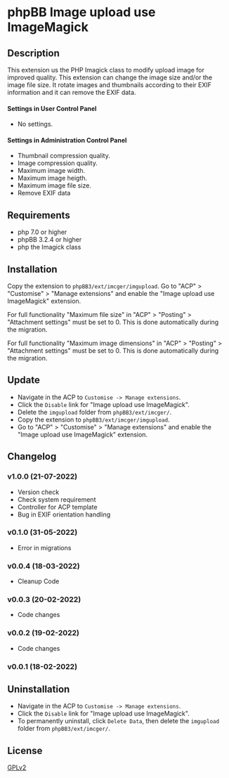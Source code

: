 # phpBB Image upload use ImageMagick

## Description
This extension us the PHP Imagick class to modify upload image for improved quality.
This extension can change the image size and/or the image file size. It rotate images and thumbnails according to their EXIF information and it can remove the EXIF data.

#### Settings in User Control Panel
- No settings. 

#### Settings in Administration Control Panel
- Thumbnail compression quality. 
- Image compression quality. 
- Maximum image width.
- Maximum image heigth.
- Maximum image file size.
- Remove EXIF data

## Requirements
- php 7.0 or higher
- phpBB 3.2.4 or higher
- php the Imagick class

## Installation
Copy the extension to `phpBB3/ext/imcger/imgupload`.
Go to "ACP" > "Customise" > "Manage extensions" and enable the "Image upload use ImageMagick" extension.

For full functionality "Maximum file size" in "ACP" > "Posting" > "Attachment settings" must be set to 0. This is done automatically during the migration.

For full functionality "Maximum image dimensions" in "ACP" > "Posting" > "Attachment settings" must be set to 0. This is done automatically during the migration.

## Update
- Navigate in the ACP to `Customise -> Manage extensions`.
- Click the `Disable` link for "Image upload use ImageMagick".
- Delete the `imgupload` folder from `phpBB3/ext/imcger/`.
- Copy the extension to `phpBB3/ext/imcger/imgupload`.
- Go to "ACP" > "Customise" > "Manage extensions" and enable the "Image upload use ImageMagick" extension.

## Changelog

### v1.0.0 (21-07-2022)
- Version check
- Check system requirement
- Controller for ACP template
- Bug in EXIF orientation handling 

### v0.1.0 (31-05-2022)
- Error in migrations

### v0.0.4 (18-03-2022)
- Cleanup Code

### v0.0.3 (20-02-2022)
- Code changes

### v0.0.2 (19-02-2022)
- Code changes

### v0.0.1 (18-02-2022)

## Uninstallation
- Navigate in the ACP to `Customise -> Manage extensions`.
- Click the `Disable` link for "Image upload use ImageMagick".
- To permanently uninstall, click `Delete Data`, then delete the `imgupload` folder from `phpBB3/ext/imcger/`.

## License
[GPLv2](https://www.gnu.org/licenses/old-licenses/gpl-2.0.en.html)
